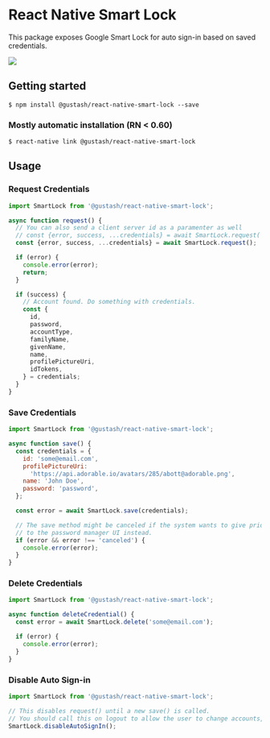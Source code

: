 # React Native Smart Lock

This package exposes Google Smart Lock for auto sign-in based on saved credentials.

![](https://media.giphy.com/media/gk9yU1AwxQ3HsXSWOY/giphy.gif)

## Getting started

`$ npm install @gustash/react-native-smart-lock --save`

### Mostly automatic installation (RN < 0.60)

`$ react-native link @gustash/react-native-smart-lock`

## Usage

### Request Credentials
```javascript
import SmartLock from '@gustash/react-native-smart-lock';

async function request() {
  // You can also send a client server id as a paramenter as well
  // const {error, success, ...credentials} = await SmartLock.request('some.server.id');
  const {error, success, ...credentials} = await SmartLock.request();

  if (error) {
    console.error(error);
    return;
  }

  if (success) {
    // Account found. Do something with credentials.
    const {
      id,
      password,
      accountType,
      familyName,
      givenName,
      name,
      profilePictureUri,
      idTokens,
    } = credentials;
  }
}
```

### Save Credentials
```javascript
import SmartLock from '@gustash/react-native-smart-lock';

async function save() {
  const credentials = {
    id: 'some@email.com',
    profilePictureUri:
      'https://api.adorable.io/avatars/285/abott@adorable.png',
    name: 'John Doe',
    password: 'password',
  };

  const error = await SmartLock.save(credentials);

  // The save method might be canceled if the system wants to give priority
  // to the password manager UI instead.
  if (error && error !== 'canceled') {
    console.error(error);
  }
}
```

### Delete Credentials
```javascript
import SmartLock from '@gustash/react-native-smart-lock';

async function deleteCredential() {
  const error = await SmartLock.delete('some@email.com');

  if (error) {
    console.error(error);
  }
}
```

### Disable Auto Sign-in
```javascript
import SmartLock from '@gustash/react-native-smart-lock';

// This disables request() until a new save() is called.
// You should call this on logout to allow the user to change accounts, for example.
SmartLock.disableAutoSignIn();
```
